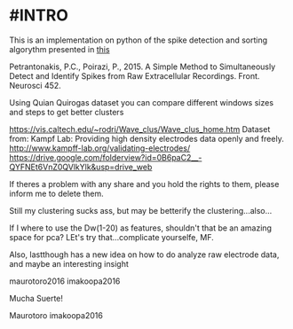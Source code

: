 #INTRO
=====

This is an implementation on python of the spike detection and sorting algorythm presented in [this](http://journal.frontiersin.org/article/10.3389/fnins.2015.00452/full#h8)


Petrantonakis, P.C., Poirazi, P., 2015. A Simple Method to Simultaneously Detect and Identify Spikes from Raw Extracellular Recordings. Front. Neurosci 452.

Using Quian Quirogas dataset you can compare different windows sizes and steps to get better clusters

https://vis.caltech.edu/~rodri/Wave_clus/Wave_clus_home.htm
Dataset from:
Kampf Lab:  Providing high density electrodes data openly and freely.
http://www.kampff-lab.org/validating-electrodes/
https://drive.google.com/folderview?id=0B6paC2__-QYFNEt6VnZ0QVlkYlk&usp=drive_web

If theres a problem with any share and you hold the rights to them, please inform me to delete them.

Still my clustering sucks ass, but may be betterify the clustering...also...

If I where to use the Dw(1-20) as features, shouldn't that be an amazing space for pca? LEt's try that...complicate yourselfe, MF.

Also, lastthough has a new idea on how to do analyze raw electrode data, and maybe an interesting insight

maurotoro2016
imakoopa2016

Mucha Suerte!

Maurotoro
imakoopa2016
